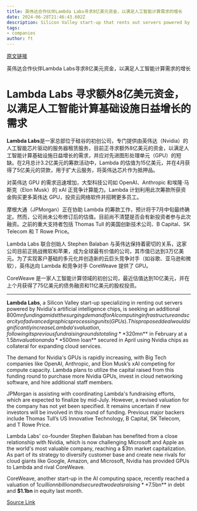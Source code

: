 ```yaml
---
title: 英伟达合作伙伴Lambda Labs寻求8亿美元资金，以满足人工智能计算需求的增长
date: 2024-06-28T21:46:43.602Z
description: Silicon Valley start-up that rents out servers powered by chip giant seeks to capitalise on investor interest
tags: 
- companies
author: ft
---
```


[原文链接](https://ft.com/content/26b69bb9-97d7-46de-8950-264f1bcc0f4f)

英伟达合作伙伴Lambda Labs寻求8亿美元资金，以满足人工智能计算需求的增长

# Lambda Labs 寻求额外8亿美元资金，以满足人工智能计算基础设施日益增长的需求

**Lambda Labs**是一家总部位于硅谷的初创公司，专门提供由英伟达（Nvidia）的人工智能芯片驱动的服务器租赁服务，目前正寻求额外8亿美元的资金，以满足人工智能计算基础设施日益增长的需求，并应对先进图形处理单元（GPU）的短缺。在2月总计3.2亿美元的筹款活动中，Lambda 的估值为15亿美元，并在4月获得了5亿美元的贷款，用于扩大云服务，将英伟达芯片作为抵押品。

对英伟达 GPU 的需求迅速增加，大型科技公司如 OpenAI、Anthropic 和埃隆·马斯克（Elon Musk）的 xAI 正竞争计算能力。Lambda 计划利用此次筹款所获资金购买更多英伟达 GPU，投资云网络软件并招聘更多员工。

摩根大通（JPMorgan）正在协助 Lambda 的筹款工作，预计将于7月中旬最终确定。然而，公司尚未公布修订后的估值。目前尚不清楚是否会有新投资者参与此次融资。之前的重大支持者包括 Thomas Tull 的美国创新技术公司、B Capital、SK Telecom 和 T Rowe Price。

Lambda Labs 联合创始人 Stephen Balaban 与英伟达保持着密切的关系，这家公司目前正挑战微软和苹果，成为全球最有价值的公司，其市值已达到3万亿美元。为了实现客户基础的多元化并创造新的云巨头竞争对手（如谷歌、亚马逊和微软），英伟达向 Lambda 和竞争对手 CoreWeave 提供了 GPU。

CoreWeave 是一家人工智能计算领域的初创公司，最近估值达到10亿美元，并在上个月获得了75亿美元的债务融资和11亿美元的股权投资。

---

 **Lambda Labs**, a Silicon Valley start-up specializing in renting out servers powered by Nvidia's artificial intelligence chips, is seeking an additional $800mn funding amidst the surging demand for AI computing infrastructure and scarcity of advanced graphics processing units (GPUs). This proposed deal would significantly increase Lambda's valuation, following its previous fundraising rounds totaling **$320mn** in February at a $1.5bn valuation and a **$500mn loan** secured in April using Nvidia chips as collateral for expanding cloud services.

The demand for Nvidia's GPUs is rapidly increasing, with Big Tech companies like OpenAI, Anthropic, and Elon Musk’s xAI competing for compute capacity. Lambda plans to utilize the capital raised from this funding round to purchase more Nvidia GPUs, invest in cloud networking software, and hire additional staff members.

JPMorgan is assisting with coordinating Lambda's fundraising efforts, which are expected to finalize by mid-July. However, a revised valuation for the company has not yet been specified. It remains uncertain if new investors will be involved in this round of funding. Previous major backers include Thomas Tull’s US Innovative Technology, B Capital, SK Telecom, and T Rowe Price.

Lambda Labs' co-founder Stephen Balaban has benefited from a close relationship with Nvidia, which is now challenging Microsoft and Apple as the world's most valuable company, reaching a $3tn market capitalization. As part of its strategy to diversify customer base and create new rivals for cloud giants like Google, Amazon, and Microsoft, Nvidia has provided GPUs to Lambda and rival CoreWeave.

CoreWeave, another start-up in the AI computing space, recently reached a valuation of $1cuillionn billion and secured two deals raising **$7.5bn** in debt and **$1.1bn** in equity last month.

[Source Link](https://ft.com/content/26b69bb9-97d7-46de-8950-264f1bcc0f4f)

